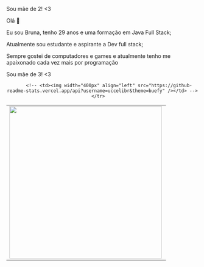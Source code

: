 

Sou mãe de 2! <3

<!-- <img src = ""> -->

Olá 👋

Eu sou Bruna,
tenho 29 anos e uma formação em Java Full Stack;  

Atualmente sou estudante e aspirante a Dev full stack; 

Sempre gostei de computadores e games e atualmente tenho me apaixonado cada vez mais por programação

Sou mãe de 3! <3


<center>
<table>
    <tr>
        <td><img width="400px" align="left" src="https://github-readme-stats.vercel.app/api/top-langs/?username=uccelibr&hide=html&layout=compact&theme=buefy" /></td>
        
         <!-- <td><img width="400px" align="left" src="https://github-readme-stats.vercel.app/api?username=uccelibr&theme=buefy" /></td> -->
    </tr>   
   
</table>
</center>  
